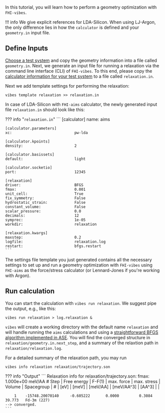 <a name="1_GeometryOptimization"></a>

In this tutorial, you will learn how to perform a geometry optimization with `FHI-vibes`.

!!! info
	We give explicit references for LDA-Silicon. When using LJ-Argon, the only difference lies in how the `calculator` is defined and your `geometry.in` input file.

## Define Inputs

[Choose a test system](0_intro.md#test-systems) and copy the geometry information into a file called `geometry.in`. Next, we generate an input file for running a relaxation via the command line interface (CLI) of `FHI-vibes`. To this end, please copy the [calculator information for your test system](0_intro.md#test-systems) to a file called `relaxation.in`.

Next we add template settings for performing the relaxation:

```
vibes template relaxation >> relaxation.in
```

In case of LDA-Silicon with `FHI-aims` calculator, the newly generated input file `relaxation.in` should look like this:

??? info "`relaxation.in`"
    ```
	[calculator]
    name:                          aims
    
    [calculator.parameters]
    xc:                            pw-lda
    
    [calculator.kpoints]
    density:                       2
    
    [calculator.basissets]
    default:                       light
    
    [calculator.socketio]
    port:                          12345
    
    [relaxation]
    driver:                        BFGS
    fmax:                          0.001
    unit_cell:                     True
    fix_symmetry:                  False
    hydrostatic_strain:            False
    constant_volume:               False
    scalar_pressure:               0.0
    decimals:                      12
    symprec:                       1e-05
    workdir:                       relaxation
    
    [relaxation.kwargs]
    maxstep:                       0.2
    logfile:                       relaxation.log
    restart:                       bfgs.restart
    ```

The settings file template you just generated contains all the necessary settings to set up and run a geometry optimization with `FHI-vibes` using `FHI-aims` as the force/stress calculator (or Lennard-Jones if you're working with Argon).

## Run calculation
You can start the calculation with `vibes run relaxation`. We suggest pipe the output, e.g., like this:

```
vibes run relaxation > log.relaxation &
```

`vibes` will create a working directory with the default name `relaxation` and will handle running the `aims` calculations and using a [straightforward BFGS algorithm implemented in ASE](https://wiki.fysik.dtu.dk/ase/ase/optimize.html#bfgs). You will find the converged structure in `relaxation/geometry.in.next_step`, and a summary of the relaxtion path in `relaxation/relaxation.log`.

For a detailed summary of the relaxation path, you may run

```
vibes info relaxation relaxation/trajectory.son
```

??? info "Output"
    ```
    Relaxation info for relaxation/trajectory.son:
    fmax:             1.000e+00 meV/AA
    # Step |   Free energy   |   F-F(1)   | max. force |  max. stress |  Volume  |  Spacegroup  |
    #      |       [eV]      |    [meV]   |  [meV/AA]  |  [meV/AA^3]  |  [AA^3]  |              |

        1    -15748.20070140     -0.605222       0.0000         0.3084     39.773   Fd-3m (227)
    --> converged.
    ```